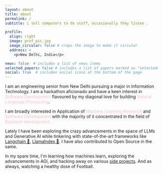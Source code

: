 ```yaml
---
layout: about
title: about
permalink: /
subtitle: i tell computers to do stuff, occasionally they listen .

profile:
  align: right
  image: prof_pic.jpg
  image_circular: false # crops the image to make it circular
  address: >
    <p>New Delhi, India</p>

news: false  # includes a list of news items
selected_papers: false # includes a list of papers marked as "selected={true}"
social: true  # includes social icons at the bottom of the page
---
```


I am an engineering senior from New Delhi pursuing a major in Information Technology. I am a hackathon aficionado and have a keen interest in <span style="color: pink">Software Development</span> flavoured by my diagonal love for building <span style="color: pink">Natural Language Processing</span>.

I am broadly interested in Application of <span style="color: pink">Machine Learning Research</span> and <span style="color: pink">Software Development </span> with the majority of it concentrated in the field of <span style="color: pink">Backend development .</span> 

Lately I have been exploring the crazy advancements in the space of LLMs and Generative AI while tinkering with state-of-the-art frameworks like [Langchain 🦜](https://www.langchain.com/), [LlamaIndex 🦙](https://www.llamaindex.ai/). I have also contributed to Open Source in the same.

In my spare time, I'm learning how machines learn, exploring the advancements in AGI, and hacking away on various [side projects](https://mdarshad1000.github.io/projects/). And as always, watching a healthy dose of Football.